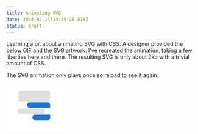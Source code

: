```yaml
---
title: Animating SVG
date: 2024-02-14T14:45:26.818Z
status: draft
---
```


<script lang="ts">
  import Messages from './message-bubbles.svelte';
</script>

Learning a bit about animating SVG with CSS. A designer provided the below GIF and the SVG artwork. I've recreated the animation, taking a few liberties here and there. The resulting SVG is only about 2kb with a trivial amount of CSS.

The SVG animation only plays once so reload to see it again.

<img src="./flow.gif"/>

<Messages/>
